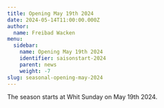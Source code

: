 ```yaml
---
title: Opening May 19th 2024
date: 2024-05-14T11:00:00.000Z
author:
  name: Freibad Wacken
menu:
  sidebar:
    name: Opening May 19th 2024
    identifier: saisonstart-2024
    parent: news
    weight: -7
slug: seasonal-opening-may-2024
---
```


The season starts at Whit Sunday on May 19th 2024.
